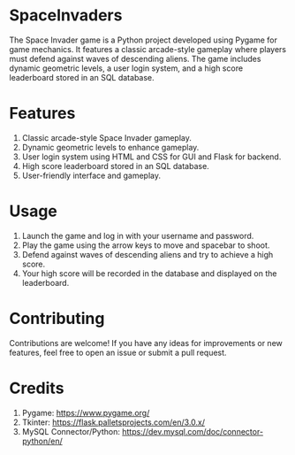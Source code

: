 # SpaceInvaders
The Space Invader game is a Python project developed using Pygame for game mechanics. It features a classic arcade-style gameplay where players must defend against waves of descending aliens. The game includes dynamic geometric levels, a user login system, and a high score leaderboard stored in an SQL database.

# Features
1. Classic arcade-style Space Invader gameplay.
2. Dynamic geometric levels to enhance gameplay.
3. User login system using HTML and CSS for GUI and Flask for backend.
4. High score leaderboard stored in an SQL database.
5. User-friendly interface and gameplay.
# Usage
1. Launch the game and log in with your username and password.
2. Play the game using the arrow keys to move and spacebar to shoot.
3. Defend against waves of descending aliens and try to achieve a high score.
4. Your high score will be recorded in the database and displayed on the leaderboard.
# Contributing
Contributions are welcome! If you have any ideas for improvements or new features, feel free to open an issue or submit a pull request.

# Credits
1. Pygame: https://www.pygame.org/
2. Tkinter: https://flask.palletsprojects.com/en/3.0.x/
3. MySQL Connector/Python: https://dev.mysql.com/doc/connector-python/en/
